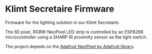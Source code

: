 # Klimt Secretaire Firmware

Firmware for the lighting solution in our Klimt Secretaire.

The 60 pixel, RGBW NeoPixel LED strip is controlled by an ESP8266 
microcontroller using a SHARP IR proximity sensor as the light switch.

The project depeds on the [Adafruit NeoPixel by Adafruit library](https://learn.adafruit.com/adafruit-neopixel-uberguide/arduino-library-installation).

